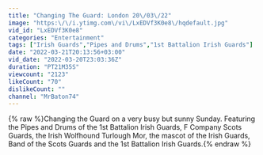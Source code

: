 ```yaml
---
title: "Changing The Guard: London 20\/03\/22"
image: "https:\/\/i.ytimg.com\/vi\/LxEDVf3K0e8\/hqdefault.jpg"
vid_id: "LxEDVf3K0e8"
categories: "Entertainment"
tags: ["Irish Guards","Pipes and Drums","1st Battalion Irish Guards"]
date: "2022-03-21T20:13:56+03:00"
vid_date: "2022-03-20T23:03:36Z"
duration: "PT21M35S"
viewcount: "2123"
likeCount: "70"
dislikeCount: ""
channel: "MrBaton74"
---
```

{% raw %}Changing the Guard on a very busy but sunny Sunday.  Featuring the Pipes and Drums of the 1st Battalion Irish Guards, F Company Scots Guards, the Irish Wolfhound Turlough Mor, the mascot of the Irish Guards, Band of the Scots Guards and the 1st Battalion Irish Guards.{% endraw %}
